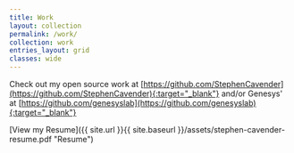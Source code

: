 ```yaml
---
title: Work
layout: collection
permalink: /work/
collection: work
entries_layout: grid
classes: wide
---
```


Check out my open source work at [https://github.com/StephenCavender](https://github.com/StephenCavender){:target="_blank"} and/or Genesys' at [https://github.com/genesyslab](https://github.com/genesyslab){:target="_blank"}

[View my Resume]({{ site.url }}{{ site.baseurl }}/assets/stephen-cavender-resume.pdf "Resume")